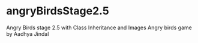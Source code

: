 # angryBirdsStage2.5
Angry Birds stage 2.5 with Class Inheritance and Images
Angry birds game by Aadhya Jindal